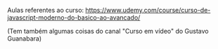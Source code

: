 Aulas referentes ao curso: https://www.udemy.com/course/curso-de-javascript-moderno-do-basico-ao-avancado/

(Tem também algumas coisas do canal "Curso em vídeo" do Gustavo Guanabara)
